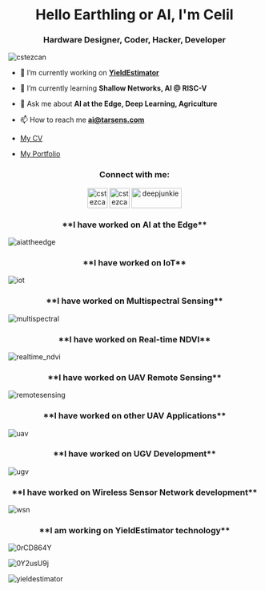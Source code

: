 
<h1 align="center">Hello Earthling or AI, I'm Celil</h1>
<h3 align="center">Hardware Designer, Coder, Hacker, Developer</h3>

<p align="left"> <img src="https://komarev.com/ghpvc/?username=cstezcan&label=Profile%20views&color=388e3c&style=flat" alt="cstezcan" /> </p>

- 🔭 I’m currently working on **[YieldEstimator](https://yieldestimator.com)**

- 🌱 I’m currently learning **Shallow Networks, AI @ RISC-V**

- 💬 Ask me about **AI at the Edge, Deep Learning, Agriculture**

- 📫 How to reach me **ai@tarsens.com**

- [My CV](https://github.com/CSTEZCAN/CSTEZCAN/files/7739632/Celil.Serhan.Tezcan_CV_lite.pdf)

- [My Portfolio](https://github.com/CSTEZCAN/CSTEZCAN/files/7739636/TARSENS.Portfolio_Lite.pdf)


<h3 align="center">Connect with me:</h3>
<p align="center">
<a href="https://twitter.com/cstezcan" target="blank"><img align="center" src="https://github.com/twitter.png" alt="cstezcan" height="40" width="40" /></a>
<a href="https://linkedin.com/in/cstezcan/" target="blank"><img align="center" src="https://github.com/linkedin.png" alt="cstezcan/" height="40" width="40" /></a>
<a href="https://kaggle.com/deepjunkie" target="blank"><img align="center" src="https://www.kaggle.com/static/images/site-logo.png" alt="deepjunkie" height="40" width="100" /></a>
</p>

<h3 align="center">**I have worked on AI at the Edge**</h3>

![aiattheedge](https://user-images.githubusercontent.com/33690601/146649684-f4fc5ecf-2d87-4727-a27b-7a2e20cec5e7.jpg)

<h3 align="center">**I have worked on IoT**</h3>

![iot](https://user-images.githubusercontent.com/33690601/146649697-2187629c-ea1d-4717-8d13-7339f9d57caf.jpg)

<h3 align="center">**I have worked on Multispectral Sensing**</h3>

![multispectral](https://user-images.githubusercontent.com/33690601/146649717-0afef1f2-0545-47c2-8b52-e95fb6059a27.jpg)

<h3 align="center">**I have worked on Real-time NDVI**</h3>

![realtime_ndvi](https://user-images.githubusercontent.com/33690601/146649742-3f1fddaf-929c-4a72-a728-a21308832ecf.jpg)

<h3 align="center">**I have worked on UAV Remote Sensing**</h3>

![remotesensing](https://user-images.githubusercontent.com/33690601/146649754-b2a4a369-213e-48d9-990d-be54a2f3e191.jpg)

<h3 align="center">**I have worked on other UAV Applications**</h3>

![uav](https://user-images.githubusercontent.com/33690601/146649774-ebb50538-c1b0-4c6c-8440-1efdb5fd8010.jpg)

<h3 align="center">**I have worked on UGV Development**</h3>

![ugv](https://user-images.githubusercontent.com/33690601/146649788-f9135669-f6be-4de6-a1b7-f4cf9c1d96fd.jpg)

<h3 align="center">**I have worked on Wireless Sensor Network development**</h3>

![wsn](https://user-images.githubusercontent.com/33690601/146649797-5e4841c6-b864-4ad1-85a7-7d54ded5993a.jpg)

<h3 align="center">**I am working on YieldEstimator technology**</h3>

![0rCD864Y](https://user-images.githubusercontent.com/33690601/146649873-031cea16-4b3f-4bf4-a50b-3e2c2399a0ee.jpg)

![0Y2usU9j](https://user-images.githubusercontent.com/33690601/146649883-356fd683-df62-44f1-ba97-f4d359bbe71c.jpg)

![yieldestimator](https://user-images.githubusercontent.com/33690601/146649805-356b826c-e4dc-4e57-a91a-603f5e2dce3d.jpg)
